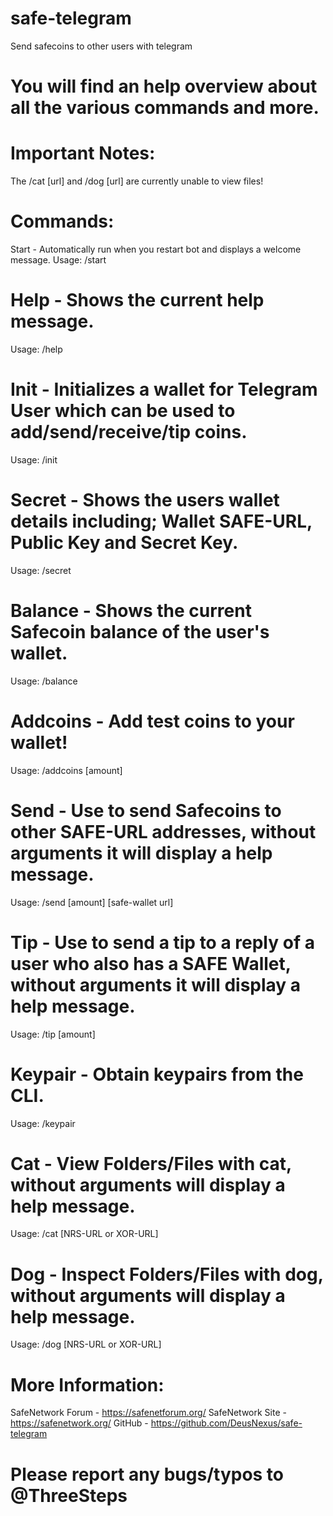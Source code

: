 # safe-telegram
Send safecoins to other users with telegram

# You will find an help overview about all the various commands and more.

#  Important Notes:
The /cat [url] and /dog [url] are currently unable to view files!

# Commands:
Start - Automatically run when you restart bot and displays a welcome message.
Usage: /start

# Help - Shows the current help message.
Usage: /help

# Init - Initializes a wallet for Telegram User which can be used to add/send/receive/tip coins.
Usage: /init

# Secret - Shows the users wallet details including; Wallet SAFE-URL, Public Key and Secret Key.
Usage: /secret

# Balance - Shows the current Safecoin balance of the user's wallet.
Usage: /balance

# Addcoins - Add test coins to your wallet!
Usage: /addcoins [amount]

# Send - Use to send Safecoins to other SAFE-URL addresses, without arguments it will display a help message.
Usage: /send [amount] [safe-wallet url]

# Tip - Use to send a tip to a reply of a user who also has a SAFE Wallet, without arguments it will display a help message.
Usage: /tip [amount]

# Keypair - Obtain keypairs from the CLI.
Usage: /keypair

# Cat - View Folders/Files with cat, without arguments will display a help message.
Usage: /cat [NRS-URL or XOR-URL]

# Dog - Inspect Folders/Files with dog, without arguments will display a help message.
Usage: /dog [NRS-URL or XOR-URL]

# More Information:
SafeNetwork Forum - https://safenetforum.org/
SafeNetwork Site - https://safenetwork.org/
GitHub - https://github.com/DeusNexus/safe-telegram

# Please report any bugs/typos to @ThreeSteps